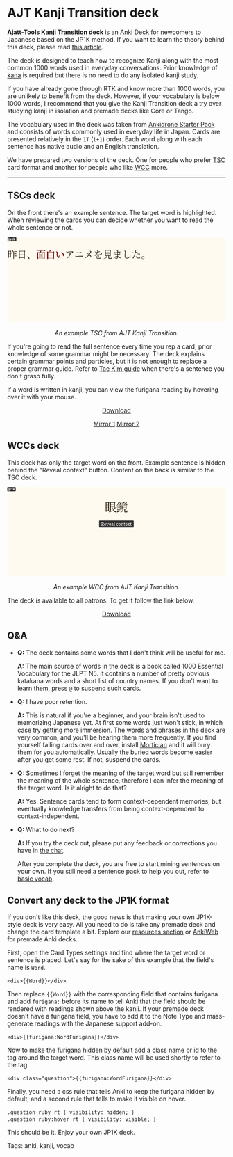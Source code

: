 # AJT Kanji Transition deck

**Ajatt-Tools Kanji Transition deck**
is an Anki Deck for newcomers to Japanese based on the JP1K method.
If you want to learn the theory behind this deck, please read
[this article](learning-kanji.html).

The deck is designed to teach how to recognize Kanji
along with the most common 1000 words used in everyday conversations.
Prior knowledge of [kana](learning-kana-in-two-days.html) is required
but there is no need to do any isolated kanji study.

If you have already gone through RTK and know more than 1000 words,
you are unlikely to benefit from the deck.
However, if your vocabulary is below 1000 words,
I recommend that you give the Kanji Transition deck a try over studying kanji in isolation
and premade decks like Core or Tango.

The vocabulary used in the deck was taken from [Ankidrone Starter Pack](basic-vocabulary.html)
and consists of words commonly used in everyday life in Japan.
Cards are presented relatively in the `1T` (`i+1`) order.
Each word along with each sentence has native audio and an English translation.

We have prepared two versions of the deck.
One for people who prefer
[TSC](discussing-various-card-templates.html#targeted-sentence-cards-or-mpvacious-cards)
card format and another for people who like
[WCC](discussing-various-card-templates.html#word-context-cards)
more.

****

## TSCs deck

On the front there's an example sentence.
The target word is highlighted.
When reviewing the cards you can decide whether you want to read the whole sentence or not.

<p align="center"><img alt="tsc" class="shadow" src="img/jp1k-tsc.webp"></p>
<p align="center"><i>An example TSC from AJT Kanji Transition.</i></p>

If you're going to read the full sentence every time you rep a card,
prior knowledge of some grammar might be necessary.
The deck explains certain grammar points and particles,
but it is not enough to replace a proper grammar guide.
Refer to
[Tae Kim guide](http://www.guidetojapanese.org/learn/grammar)
when there's a sentence you don't grasp fully.

If a word is written in kanji,
you can view the furigana reading by hovering over it with your mouse.

<p align="center">
	<a class="download_button" href="https://www.patreon.com/posts/47991075" target="_blank">Download</a>
</p>
<p align="center">
	<a href="https://t.me/ajatt_tools/72" target="_blank">Mirror 1</a>
	<a href="https://ankiweb.net/shared/info/917377946" target="_blank">Mirror 2</a>
</p>

## WCCs deck

This deck has only the target word on the front.
Example sentence is hidden behind the "Reveal context" button.
Content on the back is similar to the TSC deck.

<p align="center"><img alt="tsc" class="shadow" src="img/jp1k-wcc.webp"></p>
<p align="center"><i>An example WCC from AJT Kanji Transition.</i></p>

The deck is available to all patrons.
To get it follow the link below.

<p align="center">
	<a class="download_button" href="https://www.patreon.com/posts/47990957" target="_blank">Download</a>
</p>

## Q&A

* **Q:** The deck contains some words that I don't think will be useful for me.

	**A:** The main source of words in the deck is a book called
	1000 Essential Vocabulary for the JLPT N5.
	It contains a number of pretty obvious katakana words
	and a short list of country names.
	If you don't want to learn them, press `@` to suspend such cards.
* **Q:** I have poor retention.

	**A:** This is natural if you're a beginner,
	and your brain isn't used to memorizing Japanese yet.
	At first some words just won't stick,
	in which case try getting more immersion.
	The words and phrases in the deck are very common,
	and you'll be hearing them more frequently.
	If you find yourself failing cards over and over,
	install [Mortician](https://ankiweb.net/shared/info/1255924302)
	and it will bury them for you automatically.
	Usually the buried words become easier after you get some rest.
	If not, suspend the cards.
* **Q:** Sometimes I forget the meaning of the target word
but still remember the meaning of the whole sentence,
therefore I can infer the meaning of the target word.
Is it alright to do that?

	**A:** Yes.
	Sentence cards tend to form context-dependent memories,
	but eventually knowledge transfers from being context-dependent to context-independent.
* **Q:** What to do next?

	**A:** If you try the deck out,
	please put any feedback or corrections you have in [the chat](join-our-community.html).

	After you complete the deck,
	you are free to start mining sentences on your own.
	If you still need a sentence pack to help you out, refer to [basic vocab](basic-vocabulary.html).

## Convert any deck to the JP1K format

If you don't like this deck,
the good news is that making your own JP1K-style deck is very easy.
All you need to do is take any premade deck
and change the card template a bit.
Explore our
[resources section](resources.html)
or
[AnkiWeb](https://ankiweb.net/shared/decks/japanese)
for premade Anki decks.

First, open the Card Types settings and find where the target word or sentence is placed.
Let's say for the sake of this example that the field's name is `Word`.

```
<div>{{Word}}</div>
```

Then replace `{{Word}}` with the corresponding field that contains furigana
and add `furigana:` before its name to tell Anki
that the field should be rendered with readings shown above the kanji.
If your premade deck doesn't have a furigana field, you have to add it to the Note Type
and mass-generate readings with the Japanese support add-on.

```
<div>{{furigana:WordFurigana}}</div>
```

Now to make the furigana hidden by default add a class name or id
to the tag around the target word.
This class name will be used shortly to refer to the tag.

```
<div class="question">{{furigana:WordFurigana}}</div>
```

Finally, you need a css rule that tells Anki to keep the furigana hidden by default,
and a second rule that tells to make it visible on hover.

```
.question ruby rt { visibility: hidden; }
.question ruby:hover rt { visibility: visible; }
```

This should be it. Enjoy your own JP1K deck.

Tags: anki, kanji, vocab
